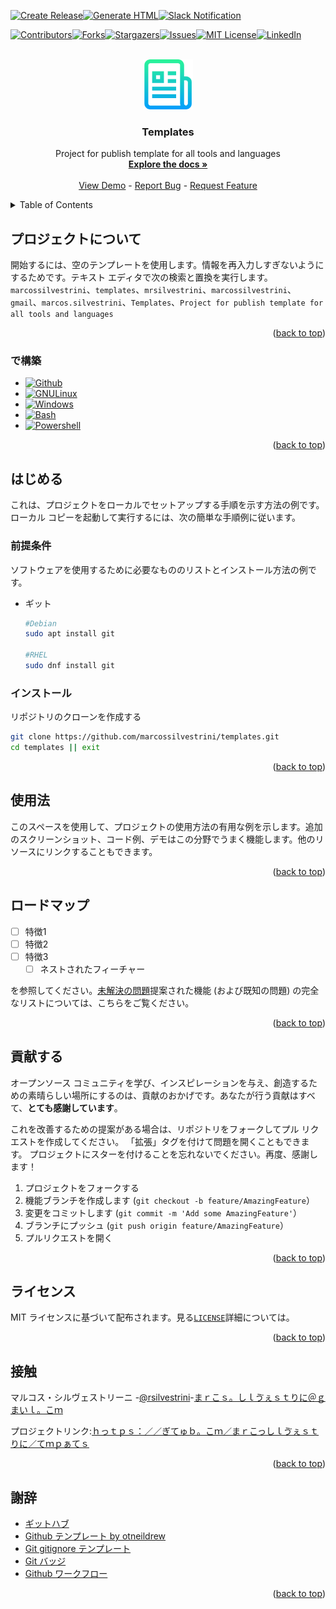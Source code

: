 <!-- Improved compatibility of back to top link: See: https://github.com/othneildrew/Best-README-Template/pull/73 -->

<a name="readme-top"></a>

<!--
*** Thanks for checking out the Best-README-Template. If you have a suggestion
*** that would make this better, please fork the repo and create a pull request
*** or simply open an issue with the tag "enhancement".
*** Don't forget to give the project a star!
*** Thanks again! Now go create something AMAZING! :D
-->

<!-- PROJECT SHIELDS -->

<!--
*** I'm using markdown "reference style" links for readability.
*** Reference links are enclosed in brackets [ ] instead of parentheses ( ).
*** See the bottom of this document for the declaration of the reference variables
*** for contributors-url, forks-url, etc. This is an optional, concise syntax you may use.
*** https://www.markdownguide.org/basic-syntax/#reference-style-links
-->

[![Create Release](https://github.com/marcossilvestrini/templates/actions/workflows/release.yml/badge.svg)](https://github.com/marcossilvestrini/templates/actions/workflows/release.yml)[![Generate HTML](https://github.com/marcossilvestrini/templates/actions/workflows/generate-html.yml/badge.svg)](https://github.com/marcossilvestrini/templates/actions/workflows/generate-html.yml)[![Slack Notification](https://github.com/marcossilvestrini/templates/actions/workflows/slack.yml/badge.svg)](https://github.com/marcossilvestrini/templates/actions/workflows/slack.yml)

[![Contributors][contributors-shield]][contributors-url][![Forks][forks-shield]][forks-url][![Stargazers][stars-shield]][stars-url][![Issues][issues-shield]][issues-url][![MIT License][license-shield]][license-url][![LinkedIn][linkedin-shield]][linkedin-url]

<!-- PROJECT LOGO -->

<br />
<div align="center">
  <a href="https://github.com/marcossilvestrini/templates">
    <img src="images/logo.png" alt="Logo" width="80" height="80">
  </a>

<h3 align="center">Templates</h3>

  <p align="center">
    Project for publish template for all tools and languages
    <br />
    <a href="https://github.com/marcossilvestrini/templates"><strong>Explore the docs »</strong></a>
    <br />
    <br />
    <a href="https://github.com/marcossilvestrini/templates">View Demo</a>
    -
    <a href="https://github.com/marcossilvestrini/templates/issues">Report Bug</a>
    -
    <a href="https://github.com/marcossilvestrini/templates/issues">Request Feature</a>
  </p>
</div>

<!-- TABLE OF CONTENTS -->

<details>
  <summary>Table of Contents</summary>
  <ol>
    <li>
      <a href="#about-the-project">About The Project</a>
      <ul>
        <li><a href="#built-with">Built With</a></li>
      </ul>
    </li>
    <li>
      <a href="#getting-started">Getting Started</a>
      <ul>
        <li><a href="#prerequisites">Prerequisites</a></li>
        <li><a href="#installation">Installation</a></li>
      </ul>
    </li>
    <li><a href="#usage">Usage</a></li>
    <li><a href="#roadmap">Roadmap</a></li>
    <li><a href="#contributing">Contributing</a></li>
    <li><a href="#license">License</a></li>
    <li><a href="#contact">Contact</a></li>
    <li><a href="#acknowledgments">Acknowledgments</a></li>
  </ol>
</details>

<!-- ABOUT THE PROJECT -->

## プロジェクトについて

開始するには、空のテンプレートを使用します。情報を再入力しすぎないようにするためです。テキスト エディタで次の検索と置換を実行します。`marcossilvestrini`、`templates`、`mrsilvestrini`、`marcossilvestrini`、`gmail`、`marcos.silvestrini`、`Templates`、`Project for publish template for all tools and languages`

<p align="right">(<a href="#readme-top">back to top</a>)</p>

### で構築

-   [![Github][Github-badge]][Github-url]
-   [![GNULinux][GNULinux-badge]][GNULinux-url]
-   [![Windows][Windows-badge]][Windows-url]
-   [![Bash][Bash-badge]][Bash-url]
-   [![Powershell][Powershell-badge]][Powershell-url]

<p align="right">(<a href="#readme-top">back to top</a>)</p>

<!-- GETTING STARTED -->

## はじめる

これは、プロジェクトをローカルでセットアップする手順を示す方法の例です。
ローカル コピーを起動して実行するには、次の簡単な手順例に従います。

### 前提条件

ソフトウェアを使用するために必要なもののリストとインストール方法の例です。

-   ギット

    ```sh
    #Debian
    sudo apt install git

    #RHEL
    sudo dnf install git
    ```

### インストール

リポジトリのクローンを作成する

```sh
git clone https://github.com/marcossilvestrini/templates.git
cd templates || exit
```

<p align="right">(<a href="#readme-top">back to top</a>)</p>

<!-- USAGE EXAMPLES -->

## 使用法

このスペースを使用して、プロジェクトの使用方法の有用な例を示します。追加のスクリーンショット、コード例、デモはこの分野でうまく機能します。他のリソースにリンクすることもできます。

<p align="right">(<a href="#readme-top">back to top</a>)</p>

<!-- ROADMAP -->

## ロードマップ

-   [ ] 特徴1
-   [ ] 特徴2
-   [ ] 特徴3
    -   [ ] ネストされたフィーチャー

を参照してください。[未解決の問題](https://github.com/marcossilvestrini/templates/issues)提案された機能 (および既知の問題) の完全なリストについては、こちらをご覧ください。

<p align="right">(<a href="#readme-top">back to top</a>)</p>

<!-- CONTRIBUTING -->

## 貢献する

オープンソース コミュニティを学び、インスピレーションを与え、創造するための素晴らしい場所にするのは、貢献のおかげです。あなたが行う貢献はすべて、**とても感謝しています**。

これを改善するための提案がある場合は、リポジトリをフォークしてプル リクエストを作成してください。 「拡張」タグを付けて問題を開くこともできます。
プロジェクトにスターを付けることを忘れないでください。再度、感謝します！

1.  プロジェクトをフォークする
2.  機能ブランチを作成します (`git checkout -b feature/AmazingFeature`）
3.  変更をコミットします (`git commit -m 'Add some AmazingFeature'`）
4.  ブランチにプッシュ (`git push origin feature/AmazingFeature`）
5.  プルリクエストを開く

<p align="right">(<a href="#readme-top">back to top</a>)</p>

<!-- LICENSE -->

## ライセンス

MIT ライセンスに基づいて配布されます。見る[`LICENSE`](LICENSE)詳細については。

<p align="right">(<a href="#readme-top">back to top</a>)</p>

<!-- CONTACT -->

## 接触

マルコス・シルヴェストリーニ -[@rsilvestrini](https://twitter.com/mrsilvestrini)-[まｒこｓ。しｌゔぇｓｔりに＠ｇまいｌ。こｍ](mailto:marcos.silvestrini@gmail.com)

プロジェクトリンク:[ｈっｔｐｓ：／／ぎてゅｂ。こｍ／まｒこっしｌゔぇｓｔりに／てｍｐぁてｓ](https://github.com/marcossilvestrini/templates)

<p align="right">(<a href="#readme-top">back to top</a>)</p>

<!-- ACKNOWLEDGMENTS -->

## 謝辞

-   [ギットハブ](https://github.com/)
-   [Github テンプレート by otneildrew](https://github.com/othneildrew/Best-README-Template)
-   [Git gitignore テンプレート](https://github.com/github/gitignore)
-   [Git バッジ](https://github.com/Ileriayo/markdown-badges#usage)
-   [Github ワークフロー](https://docs.github.com/en/actions/using-workflows/about-workflows)

<p align="right">(<a href="#readme-top">back to top</a>)</p>

<!-- MARKDOWN LINKS & IMAGES -->

<!-- https://www.markdownguide.org/basic-syntax/#reference-style-links -->

[contributors-shield]: https://img.shields.io/github/contributors/marcossilvestrini/templates.svg?style=for-the-badge

[contributors-url]: https://github.com/marcossilvestrini/templates/graphs/contributors

[forks-shield]: https://img.shields.io/github/forks/marcossilvestrini/templates.svg?style=for-the-badge

[forks-url]: https://github.com/marcossilvestrini/templates/network/members

[stars-shield]: https://img.shields.io/github/stars/marcossilvestrini/templates.svg?style=for-the-badge

[stars-url]: https://github.com/marcossilvestrini/templates/stargazers

[issues-shield]: https://img.shields.io/github/issues/marcossilvestrini/templates.svg?style=for-the-badge

[issues-url]: https://github.com/marcossilvestrini/templates/issues

[license-shield]: https://img.shields.io/github/license/marcossilvestrini/templates.svg?style=for-the-badge

[license-url]: https://github.com/marcossilvestrini/templates/blob/master/LICENSE

[linkedin-shield]: https://img.shields.io/badge/-LinkedIn-black.svg?style=for-the-badge&logo=linkedin&colorB=555

[linkedin-url]: https://linkedin.com/in/marcossilvestrini

[Github-badge]: https://img.shields.io/badge/github-%23121011.svg?style=for-the-badge&logo=github&logoColor=white

[Github-url]: https://github.com/

[GNULinux-badge]: https://img.shields.io/badge/Linux-FCC624?style=for-the-badge&logo=linux&logoColor=black

[GNULinux-url]: https://www.gnu.org/gnu/linux-and-gnu.en.html

[Windows-badge]: https://img.shields.io/badge/Windows-0078D6?style=for-the-badge&logo=windows&logoColor=white

[Windows-url]: https://www.microsoft.com/

[Powershell-badge]: https://img.shields.io/badge/PowerShell-%235391FE.svg?style=for-the-badge&logo=powershell&logoColor=white

[Powershell-url]: https://learn.microsoft.com/en-us/powershell/

[Bash-badge]: https://img.shields.io/badge/shell_script-%23121011.svg?style=for-the-badge&logo=gnu-bash&logoColor=white

[Bash-url]: https://www.gnu.org/software/bash/
